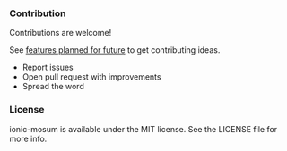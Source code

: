 ### Contribution
Contributions are welcome!

See [features planned for future](https://github.com/aggarwalankush/ionic-mosum/issues/2) to get contributing ideas.

* Report issues
* Open pull request with improvements
* Spread the word

### License
ionic-mosum is available under the MIT license. See the LICENSE file for more info.
